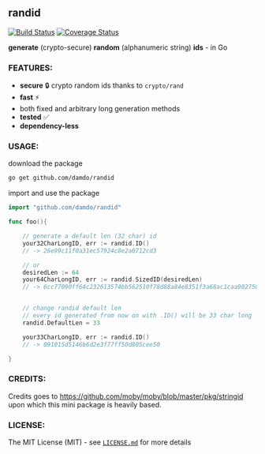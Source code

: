 ## randid
[![Build Status](https://travis-ci.org/damdo/randid.svg?branch=master)](https://travis-ci.org/damdo/randid)
[![Coverage Status](https://coveralls.io/repos/github/damdo/randid/badge.svg?branch=master)](https://coveralls.io/github/damdo/randid?branch=master)

**generate** (crypto-secure) **random** (alphanumeric string) **ids** - in Go


### FEATURES:
- **secure** :lock: crypto random ids thanks to `crypto/rand`
- **fast** :zap:
- both fixed and arbitrary long generation methods
- **tested** :white_check_mark:
- **dependency-less**


### USAGE:
download the package
```sh
go get github.com/damdo/randid
```

import and use the package
```go
import "github.com/damdo/randid"

func foo(){

    // generate a default len (32 char) id
    your32CharLongID, err := randid.ID()
    // -> 26e99c11f0a31ec57924c8e2a0712cd3

    // or
    desiredLen := 64
    your64CharLongID, err := randid.SizedID(desiredLen)
    // -> 6cc77090ff64c232613574bb562510f78d88a84e8351f3a68ac1caa902750bb7


    // change randid default len
    // every id generated from now on with .ID() will be 33 char long
    randid.DefaultLen = 33

    your33CharLongID, err := randid.ID()
    // -> 091015d5146b6d2e3f77ff50d805cee50

}
```
### CREDITS:
Credits goes to https://github.com/moby/moby/blob/master/pkg/stringid <br>
upon which this mini package is heavily based.

### LICENSE:
The MIT License (MIT) - see [`LICENSE.md`](https://github.com/damdo/randid/blob/master/LICENSE) for more details
